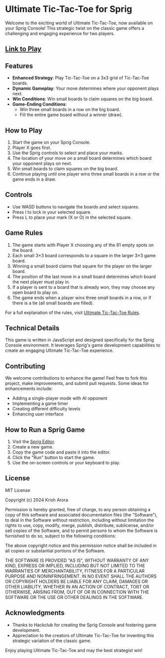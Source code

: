 # Ultimate Tic-Tac-Toe for Sprig

Welcome to the exciting world of Ultimate Tic-Tac-Toe, now available on your Sprig Console! This strategic twist on the classic game offers a challenging and engaging experience for two players.

## [Link to Play](https://sprig.hackclub.com/share/WRZmNhV1OzuZZLO0DSDK)

## Features

- **Enhanced Strategy**: Play Tic-Tac-Toe on a 3x3 grid of Tic-Tac-Toe boards.
- **Dynamic Gameplay**: Your move determines where your opponent plays next.
- **Win Conditions**: Win small boards to claim squares on the big board.
- **Game-Ending Conditions**:
  - Win three small boards in a row on the big board.
  - Fill the entire game board without a winner (draw).

## How to Play

1. Start the game on your Sprig Console.
2. Player X goes first.
3. Use the Sprig controls to select and place your marks.
4. The location of your move on a small board determines which board your opponent plays on next.
5. Win small boards to claim squares on the big board.
6. Continue playing until one player wins three small boards in a row or the game ends in a draw.

## Controls

- Use WASD buttons to navigate the boards and select squares.
- Press I to lock in your selected square.
- Press L to place your mark (X or O) in the selected square.

## Game Rules

1. The game starts with Player X choosing any of the 81 empty spots on the board.
2. Each small 3×3 board corresponds to a square in the larger 3×3 game board.
3. Winning a small board claims that square for the player on the larger board.
4. The position of the last move in a small board determines which board the next player must play in.
5. If a player is sent to a board that is already won, they may choose any open board to play on.
6. The game ends when a player wins three small boards in a row, or if there is a tie (all small boards are filled).

For a full explanation of the rules, visit [Ultimate Tic-Tac-Toe Rules](https://mathwithbaddrawings.com/2013/06/16/ultimate-tic-tac-toe/).

## Technical Details

This game is written in JavaScript and designed specifically for the Sprig Console environment. It leverages Sprig's game development capabilities to create an engaging Ultimate Tic-Tac-Toe experience.

## Contributing

We welcome contributions to enhance the game! Feel free to fork this project, make improvements, and submit pull requests. Some ideas for enhancements include:

- Adding a single-player mode with AI opponent
- Implementing a game timer
- Creating different difficulty levels
- Enhancing user interface

## How to Run a Sprig Game

1. Visit the [Sprig Editor](https://sprig.hackclub.com/editor).
2. Create a new game.
3. Copy the game code and paste it into the editor.
4. Click the "Run" button to start the game.
5. Use the on-screen controls or your keyboard to play.

## License

MIT License

Copyright (c) 2024 Krish Arora

Permission is hereby granted, free of charge, to any person obtaining a copy
of this software and associated documentation files (the "Software"), to deal
in the Software without restriction, including without limitation the rights
to use, copy, modify, merge, publish, distribute, sublicense, and/or sell
copies of the Software, and to permit persons to whom the Software is
furnished to do so, subject to the following conditions:

The above copyright notice and this permission notice shall be included in all
copies or substantial portions of the Software.

THE SOFTWARE IS PROVIDED "AS IS", WITHOUT WARRANTY OF ANY KIND, EXPRESS OR
IMPLIED, INCLUDING BUT NOT LIMITED TO THE WARRANTIES OF MERCHANTABILITY,
FITNESS FOR A PARTICULAR PURPOSE AND NONINFRINGEMENT. IN NO EVENT SHALL THE
AUTHORS OR COPYRIGHT HOLDERS BE LIABLE FOR ANY CLAIM, DAMAGES OR OTHER
LIABILITY, WHETHER IN AN ACTION OF CONTRACT, TORT OR OTHERWISE, ARISING FROM,
OUT OF OR IN CONNECTION WITH THE SOFTWARE OR THE USE OR OTHER DEALINGS IN THE
SOFTWARE.

## Acknowledgments

- Thanks to Hackclub for creating the Sprig Console and fostering game development.
- Appreciation to the creators of Ultimate Tic-Tac-Toe for inventing this strategic variation of the classic game.

Enjoy playing Ultimate Tic-Tac-Toe and may the best strategist win!
